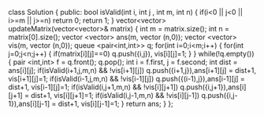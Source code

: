 class Solution {
public:
bool isValid(int i, int j , int m, int n)
{
if(i<0 || j<0 || i>=m || j>=n) return 0;
return 1;
}
vector<vector<int>> updateMatrix(vector<vector<int>>& matrix) {
int m = matrix.size();
int n = matrix[0].size();
vector <vector<int>> ans(m, vector<int> (n,0));
vector <vector<int>> vis(m, vector<int> (n,0));
queue <pair<int,int>> q;
for(int i=0;i<m;i++)
{
for(int j=0;j<n;j++)
{
if(matrix[i][j]==0) q.push({i,j}), vis[i][j]=1;
}
}
while(!q.empty())
{
pair <int,int> f = q.front();
q.pop();
int i = f.first, j = f.second;
int dist = ans[i][j];
if(isValid(i+1,j,m,n) && !vis[i+1][j]) q.push({i+1,j}),ans[i+1][j] = dist+1, vis[i+1][j]=1;
if(isValid(i-1,j,m,n) && !vis[i-1][j]) q.push({(i-1),j}),ans[i-1][j] = dist+1, vis[i-1][j]=1;
if(isValid(i,j+1,m,n) && !vis[i][j+1]) q.push({i,j+1}),ans[i][j+1] = dist+1, vis[i][j+1]=1;
if(isValid(i,j-1,m,n) && !vis[i][j-1]) q.push({i,j-1}),ans[i][j-1] = dist+1, vis[i][j-1]=1;
}
return ans;
}
};